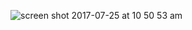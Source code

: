 ![screen shot 2017-07-25 at 10 50 53 am](https://user-images.githubusercontent.com/8801972/28556961-3ae0f57c-7127-11e7-9395-776a6f25b348.png)

